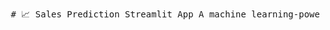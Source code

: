 <pre lang="markdown"> # 📈 Sales Prediction Streamlit App A machine learning-powered Streamlit web app that predicts **Units Sold** using historical sales data and user-input features like region, item type, order date, and more. ![Python](https://img.shields.io/badge/Python-3.8%2B-blue.svg) ![Streamlit](https://img.shields.io/badge/Streamlit-Enabled-green) ![Status](https://img.shields.io/badge/Status-Active-brightgreen) --- ## 🚀 Features - 📅 Extracts time-based features like Month, Year, Day of Week - 🧠 Trained using Linear Regression from Scikit-learn - 🔢 Encodes categorical variables for accurate prediction - 📊 Predicts **Units Sold** for any selected combination of features - 🌐 User-friendly web interface built with Streamlit --- ## 📂 Folder Structure ``` sales-prediction-streamlit/ ├── app.py # Main Streamlit app ├── 5000 Sales Records.csv # Dataset file ├── requirements.txt # Required Python libraries └── README.md # This file ``` --- ## 📊 Dataset Used - **Name:** 5000 Sales Records - **Source:** Publicly available (e.g., Kaggle) - **Features Used:** - Date-based: `Month`, `Year`, `DayOfWeek` - Categorical: `Region`, `Country`, `Item Type`, `Sales Channel`, `Order Priority` --- ## 🛠️ How to Run ### ⬇️ Clone or Download ```bash git clone https://github.com/your-username/sales-prediction-streamlit.git cd sales-prediction-streamlit ``` ### 📦 Install Dependencies ```bash pip install -r requirements.txt ``` ### 🚦 Start the App ```bash streamlit run app.py ``` --- ## 🧠 Model Info - Algorithm: **Linear Regression** - Library: `scikit-learn` - Evaluation Metric: RMSE --- ## 🎯 Future Improvements - Use advanced models (e.g., Random Forest, XGBoost) - Add holiday or promotional event features - Deploy to cloud platforms like Heroku or Streamlit Cloud - Add a CSV upload feature for batch predictions --- ## 👩‍💻 Author **Your Name** [LinkedIn](https://www.linkedin.com/) | [GitHub](https://github.com/your-username) --- ## 📄 License This project is licensed under the MIT License - see the [LICENSE](LICENSE) file for details. </pre>
